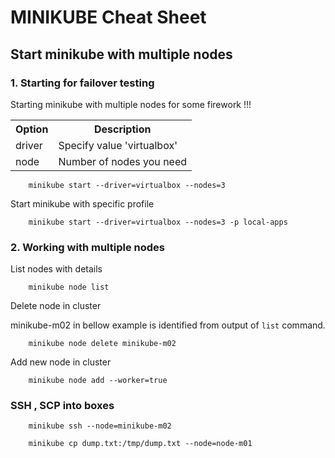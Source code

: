 # MINIKUBE Cheat Sheet

## Start minikube with multiple nodes

### 1. Starting for failover testing

Starting minikube with multiple nodes for some firework !!!

<table>
    <tr>
        <th>Option</th>
        <th>Description</th>
    </tr>
    <tr>
        <td>driver</td>
        <td>Specify value 'virtualbox'</td>
    </tr>
    <tr>
        <td>node</td>
        <td>Number of nodes you need</td>
    </tr>
</table>

```shell
    minikube start --driver=virtualbox --nodes=3
```

Start minikube with specific profile
```shell
    minikube start --driver=virtualbox --nodes=3 -p local-apps
```

### 2. Working with multiple nodes

List nodes with details

```shell
    minikube node list
```

Delete node in cluster

minikube-m02 in bellow example is identified from output of `list` command.

```shell
    minikube node delete minikube-m02
```

Add new node in cluster

```shell
    minikube node add --worker=true
```

### SSH , SCP into boxes

```shell
    minikube ssh --node=minikube-m02
```

```shell
    minikube cp dump.txt:/tmp/dump.txt --node=node-m01
```